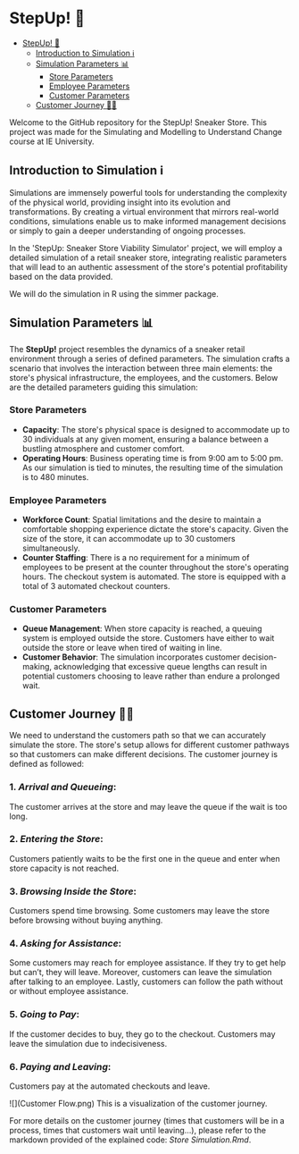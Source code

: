 # StepUp! 👟


<!-- TOC -->
* [StepUp! 👟](#stepup-)
  * [Introduction to Simulation ℹ️](#introduction-to-simulation-ℹ)
  * [Simulation Parameters 📊](#simulation-parameters-)
    * [Store Parameters](#store-parameters)
    * [Employee Parameters](#employee-parameters)
    * [Customer Parameters](#customer-parameters)
  * [Customer Journey 🚶‍♂️](#customer-journey-)
<!-- TOC -->


Welcome to the GitHub repository for the StepUp! Sneaker Store. This project was made for the Simulating and Modelling to Understand Change course at IE University.

## Introduction to Simulation ℹ️

Simulations are immensely powerful tools for understanding the complexity of the physical world, providing insight into its evolution and transformations. By creating a virtual environment that mirrors real-world conditions, simulations enable us to make informed management decisions or simply to gain a deeper understanding of ongoing processes.

In the 'StepUp: Sneaker Store Viability Simulator' project, we will employ a detailed simulation of a retail sneaker store, integrating realistic parameters that will lead to an authentic assessment of the store's potential profitability based on the data provided.

We will do the simulation in R using the simmer package. 


## Simulation Parameters 📊
The __StepUp!__ project resembles the dynamics of a sneaker retail environment through a series of defined parameters. The simulation crafts a scenario that involves the interaction between three main elements: the store's physical infrastructure, the employees, and the customers. Below are the detailed parameters guiding this simulation:

### Store Parameters
* **Capacity**: The store's physical space is designed to accommodate up to 30 individuals at any given moment, ensuring a balance between a bustling atmosphere and customer comfort. 
* **Operating Hours**: Business operating time is from 9:00 am to 5:00 pm. As our simulation is tied to minutes, the resulting time of the simulation is to 480 minutes.

### Employee Parameters

* **Workforce Count**: Spatial limitations and the desire to maintain a comfortable shopping experience dictate the store's capacity. Given the size of the store, it can accommodate up to 30 customers simultaneously.
* **Counter Staffing**: There is a no requirement for a minimum of employees to be present at the counter throughout the store's operating hours. The checkout system is automated. The store is equipped with a total of 3 automated checkout counters.

### Customer Parameters
* **Queue Management**: When store capacity is reached, a queuing system is employed outside the store. Customers have either to wait outside the store or leave when tired of waiting in line. 
* **Customer Behavior**: The simulation incorporates customer decision-making, acknowledging that excessive queue lengths can result in potential customers choosing to leave rather than endure a prolonged wait.


## Customer Journey 🚶‍♂️
We need to understand the customers path so that we can accurately simulate the store. The store's setup allows for different customer pathways so that customers can make different decisions. The customer journey is defined as followed:

### 1. _Arrival and Queueing_: 
The customer arrives at the store and may leave the queue if the wait is too long.
### 2. _Entering the Store_: 
Customers patiently waits to be the first one in the queue and enter when store capacity is not reached.
### 3. _Browsing Inside the Store_: 
Customers spend time browsing. Some customers may leave the store before browsing without buying anything.
### 4. _Asking for Assistance_: 
Some customers may reach for employee assistance. If they try to get help but can’t, they will leave. Moreover, customers can leave the simulation after talking to an employee. Lastly, customers can follow the path without or without employee assistance. 
### 5. _Going to Pay_: 
If the customer decides to buy, they go to the checkout. Customers may leave the simulation due to indecisiveness. 
### 6. _Paying and Leaving_: 
Customers pay at the automated checkouts and leave.

![](Customer Flow.png)
This is a visualization of the customer journey.

For more details on the customer journey (times that customers will be in a process, times that customers wait until leaving…), please refer to the markdown provided of the explained code: _Store Simulation.Rmd_.






